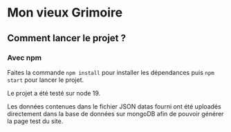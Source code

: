 # Mon vieux Grimoire


## Comment lancer le projet ? 

### Avec npm

Faites la commande `npm install` pour installer les dépendances puis `npm start` pour lancer le projet. 

Le projet a été testé sur node 19. 

Les données contenues dans le fichier JSON datas fourni ont été uploadés directement dans la base de données sur mongoDB afin de pouvoir générer la page test du site.